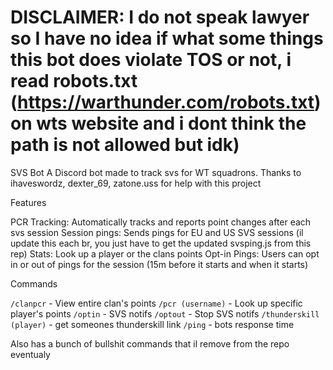 # DISCLAIMER: I do not speak lawyer so I have no idea if what some things this bot does violate TOS or not, i read robots.txt (https://warthunder.com/robots.txt) on wts website and i dont think the path is not allowed but idk)
SVS Bot
A Discord bot made to track svs for WT squadrons. 
Thanks to ihaveswordz, dexter_69, zatone.uss for help with this project

Features

PCR Tracking: Automatically tracks and reports point changes after each svs session
Session pings: Sends pings for EU and US SVS sessions (il update this each br, you just have to get the updated svsping.js from this rep)
Stats: Look up a player or the clans points
Opt-in Pings: Users can opt in or out of pings for the session (15m before it starts and when it starts)

Commands

`/clanpcr` - View entire clan's points
`/pcr (username)` - Look up specific player's points
`/optin` - SVS notifs
`/optout` - Stop SVS notifs
`/thunderskill (player)` - get someones thunderskill link 
`/ping` - bots response time 

Also has a bunch of bullshit commands that il remove from the repo eventualy
